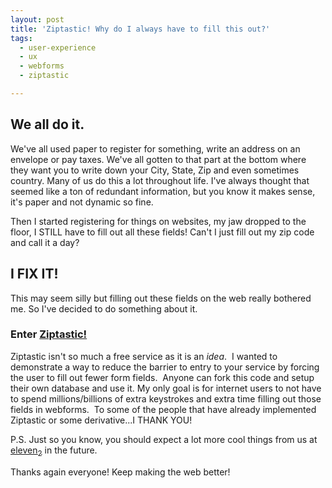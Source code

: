 ```yaml
---
layout: post
title: 'Ziptastic! Why do I always have to fill this out?'
tags:
  - user-experience
  - ux
  - webforms
  - ziptastic

---
```


<h2>We all do it.</h2>
We've all used paper to register for something, write an address on an envelope or pay taxes. We've all gotten to that part at the bottom where they want you to write down your City, State, Zip and even sometimes country. Many of us do this a lot throughout life. I've always thought that seemed like a ton of redundant information, but you know it makes sense, it's paper and not dynamic so fine.

Then I started registering for things on websites, my jaw dropped to the floor, I STILL have to fill out all these fields! Can't I just fill out my zip code and call it a day?
<h2>I FIX IT!</h2>
This may seem silly but filling out these fields on the web really bothered me. So I've decided to do something about it.
<h3>Enter <a title="Ziptastic" href="http://daspecster.github.com/ziptastic">Ziptastic!</a></h3>
Ziptastic isn't so much a free service as it is an <em>idea</em>.  I wanted to demonstrate a way to reduce the barrier to entry to your service by forcing the user to fill out fewer form fields.  Anyone can fork this code and setup their own database and use it. My only goal is for internet users to not have to spend millions/billions of extra keystrokes and extra time filling out those fields in webforms.  To some of the people that have already implemented Ziptastic or some derivative...I THANK YOU!

P.S. Just so you know, you should expect a lot more cool things from us at <a title="eleven base two blog" href="http://blog.elevenbasetwo.com">eleven<sub>2</sub></a> in the future.

Thanks again everyone! Keep making the web better!
